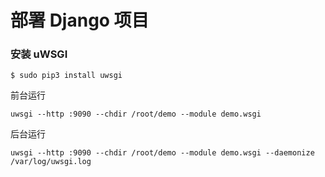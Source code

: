 # 部署 Django 项目





### 安装 uWSGI

```
$ sudo pip3 install uwsgi
```



前台运行

```
uwsgi --http :9090 --chdir /root/demo --module demo.wsgi
```

后台运行

```
uwsgi --http :9090 --chdir /root/demo --module demo.wsgi --daemonize /var/log/uwsgi.log
```

